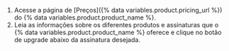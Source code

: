 1. Acesse a página de [Preços]({% data variables.product.pricing_url %}) do {% data variables.product.product_name %}.
2. Leia as informações sobre os diferentes produtos e assinaturas que o {% data variables.product.product_name %} oferece e clique no botão de upgrade abaixo da assinatura desejada.

